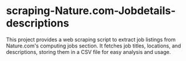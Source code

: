 # scraping-Nature.com-Jobdetails-descriptions
This project provides a web scraping script to extract job listings from Nature.com's computing jobs section. It fetches job titles, locations, and descriptions, storing them in a CSV file for easy analysis and usage.
